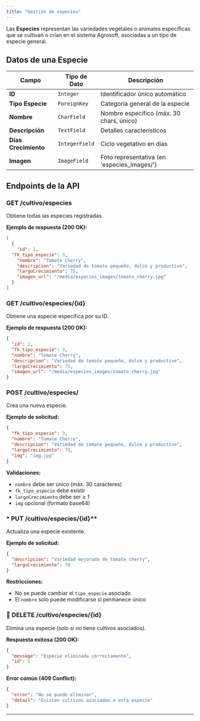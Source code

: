 ```yaml
---
title: "Gestión de especies"
---
```

Las **Especies** representan las variedades vegetales o animales específicas que se cultivan o crían en el sistema Agrosoft, asociadas a un tipo de especie general.


## Datos de una Especie

| Campo               | Tipo de Dato        | Descripción |
|--------------------|-------------------|-------------|
| **ID**            | `Integer`          | Identificador único automático |
| **Tipo Especie**  | `ForeignKey`       | Categoría general de la especie |
| **Nombre**        | `CharField`        | Nombre específico (máx. 30 chars, único) |
| **Descripción**   | `TextField`        | Detalles característicos |
| **Días Crecimiento** | `IntegerField`  | Ciclo vegetativo en días |
| **Imagen**        | `ImageField`       | Foto representativa (en 'especies_images/') |


## **Endpoints de la API**

### **GET /cultivo/especies**
Obtiene todas las especies registradas.


**Ejemplo de respuesta (200 OK):**
```json
[
  {
    "id": 1,
  "fk_tipo_especie": 3,
    "nombre": "Tomate Cherry",
    "descripcion": "Variedad de tomate pequeño, dulce y productivo",
    "largoCrecimiento": 75,
    "imagen_url": "/media/especies_images/tomate_cherry.jpg"
  }
]
```

### **GET /cultivo/especies/{id}**
Obtiene una especie específica por su ID.

**Ejemplo de respuesta (200 OK):**
```json
{
  "id": 1,
  "fk_tipo_especie": 3,
  "nombre": "Tomate Cherry",
  "descripcion": "Variedad de tomate pequeño, dulce y productivo",
  "largoCrecimiento": 75,
  "imagen_url": "/media/especies_images/tomate_cherry.jpg"
}
```

### **POST /cultivo/especies/**
Crea una nueva especie.

**Ejemplo de solicitud:**
```json
{
  "fk_tipo_especie": 3,
  "nombre": "Tomate Cherry",
  "descripcion": "Variedad de tomate pequeño, dulce y productivo",
  "largoCrecimiento": 75,
  "img": "img.jpg"
}
```

**Validaciones:**
- `nombre` debe ser único (máx. 30 caracteres)
- `fk_tipo_especie` debe existir
- `largoCrecimiento` debe ser ≥ 1
- `img` opcional (formato base64)

### * PUT /cultivo/especies/{id}**
Actualiza una especie existente.

**Ejemplo de solicitud:**
```json
{
  "descripcion": "Variedad mejorada de tomate cherry",
  "largoCrecimiento": 70
}
```

**Restricciones:**
- No se puede cambiar el `tipo_especie` asociado
- El `nombre` solo puede modificarse si permanece único

### **🔹 DELETE /cultivo/especies/{id}**
Elimina una especie (solo si no tiene cultivos asociados).

**Respuesta exitosa (200 OK):**
```json
{
  "message": "Especie eliminada correctamente",
  "id": 1
}
```

**Error común (409 Conflict):**
```json
{
  "error": "No se puede eliminar",
  "detail": "Existen cultivos asociados a esta especie"
}
```

---